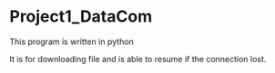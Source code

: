 # Project1_DataCom

This program is written in python

It is for downloading file and is able to resume if the connection lost.

